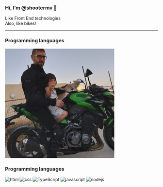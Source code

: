 ### Hi, I’m @shootermv 👋
Like Front End technologies  
Also, like bikes!
___
### Programming languages
<p float="left" margin-left="2px">
<img src="./mee.jpeg" width ='360' alt="me">
</p>     

### Programming languages
<p float="left" margin-left="2px">
<img src="https://cdn-icons-png.flaticon.com/512/1051/1051277.png" width = '60' alt="html">
<img src="https://cdn-icons-png.flaticon.com/512/732/732190.png" width = '60' alt="css">
<img src="https://cdn-icons-png.flaticon.com/512/5968/5968381.png" width = '60' alt="TypeScript">
<img src="https://cdn-icons-png.flaticon.com/512/5968/5968292.png" width = '60' alt="javascript">
<img src="https://cdn-icons-png.flaticon.com/512/919/919825.png" width = '60' alt="nodejs">
</p>
